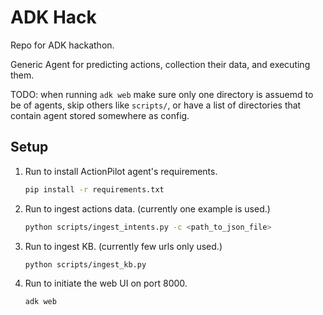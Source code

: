 # ADK Hack

Repo for ADK hackathon.

Generic Agent for predicting actions, collection their data, and executing them.

TODO: when running `adk web` make sure only one directory is assuemd to be of agents, skip others like `scripts/`, or have a list of directories that contain agent stored somewhere as config.

## Setup

1. Run  to install ActionPilot agent's requirements.
    ```bash
    pip install -r requirements.txt
    ```
2. Run to ingest actions data. (currently one example is used.)
    ```bash
    python scripts/ingest_intents.py -c <path_to_json_file>
    ```
3. Run to ingest KB. (currently few urls only used.)
    ```bash
    python scripts/ingest_kb.py
    ```
4. Run  to initiate the web UI on port 8000.
    ```bash
    adk web
    ```
